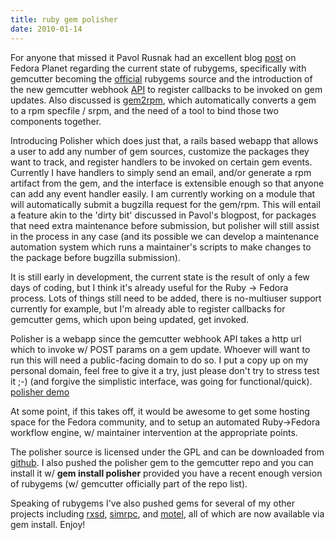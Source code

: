 ```yaml
---
title: ruby gem polisher
date: 2010-01-14
---
```


For anyone that missed it Pavol Rusnak had an excellent blog <a href="http://stick.gk2.sk/blog/2010/01/gemcutter-opensuse-build-service-cooperation-idea/">post</a> on Fedora Planet regarding the current state of rubygems, specifically with gemcutter becoming the <a href="http://update.gemcutter.org/2009/10/26/transition.html">official</a> rubygems source and the introduction of the new gemcutter webhook <a href="http://update.gemcutter.org/2009/10/26/transition.html">API</a> to register callbacks to be invoked on gem updates. Also discussed is <a href="http://rubyforge.org/projects/gem2rpm/">gem2rpm</a>, which automatically converts a gem to a rpm specfile / srpm, and the need of a tool to bind those two components together.

Introducing Polisher which does just that, a rails based webapp that allows a user to add any number of gem sources, customize the packages they want to track, and register handlers to be invoked on certain gem events. Currently I have handlers to simply send an email, and/or generate a rpm artifact from the gem, and the interface is extensible enough so that anyone can add any event handler easily. I am currently working on a module that will automatically submit a bugzilla request for the gem/rpm. This will entail a feature akin to the 'dirty bit' discussed in Pavol's blogpost, for packages that need extra maintenance before submission, but polisher will still assist in the process in any case (and its possible we can develop a maintenance automation system which runs a maintainer's scripts to make changes to the package before bugzilla submission).

It is still early in development, the current state is the result of only a few days of coding, but I think it's already useful for the Ruby -> Fedora process. Lots of things still need to be added, there is no-multiuser support currently for example, but I'm already able to register callbacks for gemcutter gems, which upon being updated, get invoked. 

Polisher is a webapp since the gemcutter webhook API takes a http url which to invoke w/ POST params on a gem update. Whoever will want to run this will need a public-facing domain to do so. I put a copy up on my personal domain, feel free to give it a try, just please don't try to stress test it ;-) (and forgive the simplistic interface, was going for functional/quick). <a href="http://projects.morsi.org/polisher/demo">polisher demo</a>

At some point, if this takes off, it would be awesome to get some hosting space for the Fedora community, and to setup an automated Ruby->Fedora workflow engine, w/ maintainer intervention at the appropriate points.

The polisher source is licensed under the GPL and can be downloaded from <a href="http://github.com/movitto/polisher">github</a>. I also pushed the polisher gem to the gemcutter repo and you can install it w/ <b>gem install polisher</b> provided you have a recent enough version of rubygems (w/ gemcutter officially part of the repo list).

Speaking of rubygems I've also pushed gems for several of my other projects including <a href="http://projects.morsi.org/wiki/RXSD">rxsd</a>, <a href="http://projects.morsi.org/wiki/Simrpc">simrpc</a>, and <a href="http://projects.morsi.org/wiki/Motel">motel</a>, all of which are now available via gem install. Enjoy!
